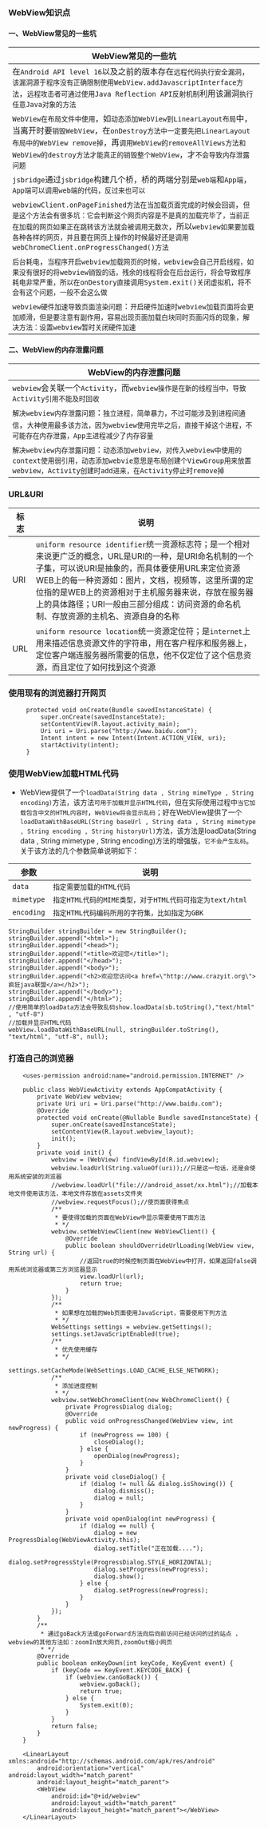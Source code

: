 ### WebView知识点
#### 一、WebView常见的一些坑

|WebView常见的一些坑|
|------|
|在`Android API level 16`以及之前的版本存在`远程代码执行安全漏洞`，`该漏洞源于程序没有正确限制使用WebView.addJavascriptInterface方法`，`远程攻击者可通过使用Java Reflection API反射机制`利用该漏洞`执行任意Java对象的方法`|
|`WebView在布局文件中使用`，如`动态添加WebView到LinearLayout布局`中，当离开时要`销毁WebView`，在`onDestroy方法中一定要先把LinearLayout布局中的WebView remove掉`，再`调用WebView的removeAllViews方法和WebView的destroy方法才能真正的销毁整个WebView`，才`不会导致内存泄露问题`|
|`jsbridge`通过`jsbridge`构建几个桥，桥的两端分别是`web端`和`App端`，`App端可以调用web端的代码，反过来也可以`|
|`webviewClient.onPageFinished方法在当加载页面完成的时候会回调`，`但是这个方法会有很多坑：它会判断这个网页内容是不是真的加载完毕了，当前正在加载的网页如果正在跳转该方法就会被调用无数次`，所以`webview如果要加载各种各样的网页，并且要在网页上操作的时候最好还是调用webChromeClient.onProgressChanged()方法`|
|`后台耗电`，`当程序开启webview加载网页的时候，webview会自己开启线程，如果没有很好的将webview销毁的话，残余的线程将会在后台运行，将会导致程序耗电非常严重，所以在onDestory直接调用System.exit()关闭虚拟机，将不会有这个问题，一般不会这么做`|
|`webview硬件加速导致页面渲染问题`：`开启硬件加速时webview加载页面将会更加顺滑，但是要注意有副作用，容易出现页面加载白块同时页面闪烁的现象，解决方法：设置webview暂时关闭硬件加速`|

#### 二、WebView的内存泄露问题

|WebView的内存泄露问题|
|------|
|`webview`会关联一个`Activity`，而`webview操作是在新的线程当中，导致Activity引用不能及时回收`|
|`解决webview内存泄露问题`：`独立进程，简单暴力，不过可能涉及到进程间通信`，`大神使用最多该方法，因为webview使用完毕之后，直接干掉这个进程，不可能存在内存泄露，App主进程减少了内存容量`|
|`解决webview内存泄露问题`：`动态添加webview，对传入webview中使用的context使用弱引用，动态添加webvie意思是布局创建个ViewGroup用来放置webview，Activity创建时add进来，在Activity停止时remove掉`|

### URL&URI

|标志|说明|
|------|------|
|URI|`uniform resource identifier`统一资源标志符；是一个相对来说更广泛的概念，URL是URI的一种，是URI命名机制的一个子集，可以说URI是抽象的，而具体要使用URL来定位资源WEB上的每一种资源如：图片，文档，视频等，这里所谓的定位指的是WEB上的资源相对于主机服务器来说，存放在服务器上的具体路径；URI一般由三部分组成：访问资源的命名机制、存放资源的主机名、资源自身的名称|
|URL|`uniform resource location`统一资源定位符；是`internet`上用来描述信息资源文件的字符串，用在客户程序和服务器上，定位客户端连服务器所需要的信息，他不仅定位了这个信息资源，而且定位了如何找到这个资源|

### 使用现有的浏览器打开网页    
```
     protected void onCreate(Bundle savedInstanceState) {
         super.onCreate(savedInstanceState);
         setContentView(R.layout.activity_main);
         Uri uri = Uri.parse("http://www.baidu.com");
         Intent intent = new Intent(Intent.ACTION_VIEW, uri);
         startActivity(intent);
     }
```
### 使用WebView加载HTML代码
+ WebView提供了一个`loadData(String data , String mimeType , String encoding)`方法，该方法`可用于加载并显示HTML代码`，但在实际使用过程中`当它加载包含中文的HTML内容时`，`WebView将会显示乱码`；好在WebView提供了一个`loadDataWithBaseURL(String baseUrl , String data , String mimetype , String encoding , String historyUrl)`方法，该方法是loadData(String data , String mimetype , String encoding)方法的增强版，`它不会产生乱码`。关于该方法的几个参数简单说明如下：

|参数|说明|
|------|------|
|`data`|`指定需要加载的HTML代码`|
|`mimetype`|`指定HTML代码的MIME类型，对于HTML代码可指定为text/html`|
|`encoding`|`指定HTML代码编码所用的字符集，比如指定为GBK`|

```
StringBuilder stringBuilder = new StringBuilder();
stringBuilder.append("<html>");
stringBuilder.append("<head>");
stringBuilder.append("<title>欢迎您</title>");
stringBuilder.append("</head>");
stringBuilder.append("<body>");
stringBuilder.append("<h2>欢迎您访问<a href=\"http://www.crazyit.org\">疯狂java联盟</a></h2>");
stringBuilder.append("</body>");
stringBuilder.append("</html>");
//使用简单的loadData方法会导致乱码show.loadData(sb.toString(),"text/html" , "utf-8")
//加载并显示HTML代码
webView.loadDataWithBaseURL(null, stringBuilder.toString(), "text/html", "utf-8", null);
```

### 打造自己的浏览器
```
    <uses-permission android:name="android.permission.INTERNET" />
```
```
    public class WebViewActivity extends AppCompatActivity {
        private WebView webview;
        private Uri uri = Uri.parse("http://www.baidu.com");
        @Override
        protected void onCreate(@Nullable Bundle savedInstanceState) {
            super.onCreate(savedInstanceState);
            setContentView(R.layout.webview_layout);
            init();
        }
        private void init() {
            webview = (WebView) findViewById(R.id.webview);
            webview.loadUrl(String.valueOf(uri));//只是这一句话，还是会使用系统安装的浏览器
            //webview.loadUrl("file:///android_asset/xx.html");//加载本地文件使用该方法，本地文件存放在assets文件夹
            //webview.requestFocus();//使页面获得焦点
            /**
             * 要使得加载的页面在WebView中显示需要使用下面方法
             * */
            webview.setWebViewClient(new WebViewClient() {
                @Override
                public boolean shouldOverrideUrlLoading(WebView view, String url) {
                    //返回true的时候控制页面在WebView中打开，如果返回false调用系统浏览器或第三方浏览器显示
                    view.loadUrl(url);
                    return true;
                }
            });
            /**
             * 如果想在加载的Web页面使用JavaScript，需要使用下列方法
             * */
            WebSettings settings = webview.getSettings();
            settings.setJavaScriptEnabled(true);
            /**
             * 优先使用缓存
             * */
            settings.setCacheMode(WebSettings.LOAD_CACHE_ELSE_NETWORK);
            /**
             * 添加进度控制
             * */
            webview.setWebChromeClient(new WebChromeClient() {
                private ProgressDialog dialog;
                @Override
                public void onProgressChanged(WebView view, int newProgress) {
                    if (newProgress == 100) {
                        closeDialog();
                    } else {
                        openDialog(newProgress);
                    }
                }
                private void closeDialog() {
                    if (dialog != null && dialog.isShowing()) {
                        dialog.dismiss();
                        dialog = null;
                    }
                }
                private void openDialog(int newProgress) {
                    if (dialog == null) {
                        dialog = new ProgressDialog(WebViewActivity.this);
                        dialog.setTitle("正在加载....");
                        dialog.setProgressStyle(ProgressDialog.STYLE_HORIZONTAL);
                        dialog.setProgress(newProgress);
                        dialog.show();
                    } else {
                        dialog.setProgress(newProgress);
                    }
                }
            });
        }
        /**
         * 通过goBack方法或goForward方法向后向前访问已经访问的过的站点 ， webview的其他方法如：zoomIn放大网页,zoomOut缩小网页
         * */
        @Override
        public boolean onKeyDown(int keyCode, KeyEvent event) {
            if (keyCode == KeyEvent.KEYCODE_BACK) {
                if (webview.canGoBack()) {
                    webview.goBack();
                    return true;
                } else {
                    System.exit(0);
                }
            }
            return false;
        }
    }
```
```
    <LinearLayout xmlns:android="http://schemas.android.com/apk/res/android"
        android:orientation="vertical" android:layout_width="match_parent"
        android:layout_height="match_parent">
        <WebView
            android:id="@+id/webview"
            android:layout_width="match_parent"
            android:layout_height="match_parent"></WebView>
    </LinearLayout>
```
